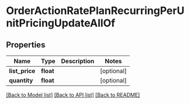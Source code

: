 # OrderActionRatePlanRecurringPerUnitPricingUpdateAllOf

## Properties
Name | Type | Description | Notes
------------ | ------------- | ------------- | -------------
**list_price** | **float** |  | [optional] 
**quantity** | **float** |  | [optional] 

[[Back to Model list]](../README.md#documentation-for-models) [[Back to API list]](../README.md#documentation-for-api-endpoints) [[Back to README]](../README.md)


